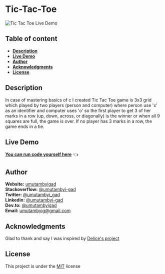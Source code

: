 # Tic-Tac-Toe
![Tic Tac Toe Live Demo](https://user-images.githubusercontent.com/65312850/111076565-1044ec00-84ed-11eb-8b1d-b65056d0dd4d.PNG)

## Table of content
<ul>
  <li><b><a href="#description">Description</a></b></li>  
  <li><b><a href="#live-demo">Live Demo</a></b></li>
  <li><b><a href="#author">Author</a></b></li>
  <li><b><a href="#acknowledgments">Acknowledgments</a></b></li>
  <li><b><a href="#license">License</a></b></li>
</ul>

## Description

In case of mastering basics of c I created Tic Tac Toe game is 3x3 grid which played by two players (person and computer) where person use 'x' as an identifier and computer uses 'o' so the first player to get 3 of her marks in a row (up, down, across, or diagonally) is the winner or when all 9 squares are full, the game is over. If no player has 3 marks in a row, the game ends in a tie.

## Live Demo

[**You can run code yourself here**](https://replit.com/@umutambyigad/Tic-TacToe#play.c) 👈

## Author
**Website:** [umutambyigad](https://umutambyigad.herokuapp.com) <br>
**Stackoverflow:** [@umutambyi-gad](https://stackoverflow.com/users/13536893/umutambyi-gad) <br>
**Twitter:** [@umutambyi_gad](https://twitter.com/umutambyi_gad) <br>
**Linkedin:**  [@umutambyi-gad](https://www.linkedin.com/in/umutambyi-gad/) <br>
**Dev.to:** [@umutambyigad](https://dev.to/umutambyigad) <br>
**Email:** [umutambyig@gmail.com](mailto:umutambyig@gmail.com) <br>

## Acknowledgments
Glad to thank and say I was inspired by [Delice's project](https://github.com/DeliceLydia/Tic-Tac-Toe-Game)
## License

This project is under the [MIT](https://github.com/umutambyi-gad/Tic-Tac-Toe/blob/master/LICENSE) license
